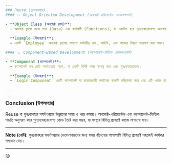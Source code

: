 ```yaml
---
### Reuse (পুনঃব্যবহার)
#### ১. Object-Oriented Development (অবজেক্ট-ওরিয়েন্টেড ডেভেলপমেন্ট)

- **Object Class (অবজেক্ট ক্লাস)**:
  - অবজেক্ট ক্লাসে থাকে তথ্য (Data) এবং কার্যাবলী (Functions), যা একত্রিত হয়ে পুনঃব্যবহারযোগ্য অবজেক্ট তৈরি করে।
  
  **Example (উদাহরণ)**:
  - একটি `Employee` অবজেক্ট ক্লাসের মাধ্যমে কর্মচারীর নাম, আইডি, এবং কাজের বিবরণ সংরক্ষণ করা সম্ভব। নতুন কর্মচারী যুক্ত হলে, এই অবজেক্ট ক্লাসের নতুন কপি তৈরি করা যায়।

#### ২. Component-Based Development (কম্পোনেন্ট-ভিত্তিক ডেভেলপমেন্ট)

- **Component (কম্পোনেন্ট)**:
  - কম্পোনেন্ট হল ছোট সফটওয়্যার অংশ, যা একটি নির্দিষ্ট কাজ সম্পন্ন করে এবং পুনঃব্যবহারযোগ্য। 
  
  **Example (উদাহরণ)**:
  - `Login Component` একটি কম্পোনেন্ট যা ব্যবহারকারী লগইনের কাজটি পরিচালনা করে এবং এটি ওয়েব বা মোবাইল অ্যাপ্লিকেশনে পুনঃব্যবহার করা যায়। 

---
```


### Conclusion (উপসংহার)

Reuse বা পুনঃব্যবহার সফটওয়্যার উন্নয়নের সময় ও খরচ কমায়। অবজেক্ট-ওরিয়েন্টেড এবং কম্পোনেন্ট-ভিত্তিক পদ্ধতি অনুসরণ করে পুনঃব্যবহারযোগ্য কোড তৈরি করা সম্ভব, যা সংস্থার বিভিন্ন প্রজেক্টে কাজে লাগানো যায়।

---

**Note (নোট)**: পুনঃব্যবহার সফটওয়্যার ডেভেলপারদের জন্য সময় বাঁচানোর পাশাপাশি বিভিন্ন প্রজেক্টে সহজেই কার্যকর সমাধান দেয়। 

--- 

😊
